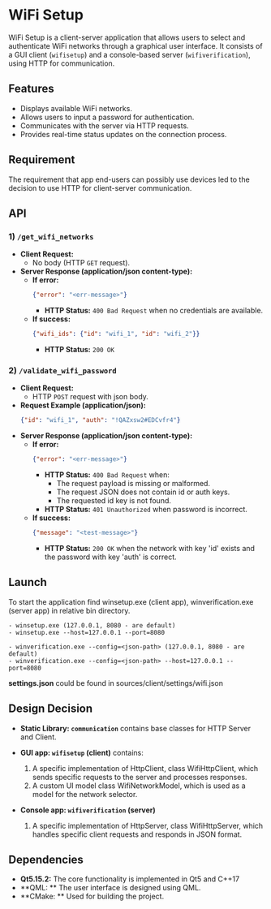# WiFi Setup

WiFi Setup is a client-server application that allows users to select and authenticate WiFi networks through a graphical user interface. It consists of a GUI client (`wifisetup`) and a console-based server (`wifiverification`), using HTTP for communication.

## Features
- Displays available WiFi networks.
- Allows users to input a password for authentication.
- Communicates with the server via HTTP requests.
- Provides real-time status updates on the connection process.

## Requirement
The requirement that app end-users can possibly use devices led to the decision to use HTTP for client-server communication.

## API
### 1) `/get_wifi_networks`
- **Client Request:**  
  - No body (HTTP `GET` request).
- **Server Response (application/json content-type):**  
  - **If error:**  
    ```json
    {"error": "<err-message>"}
    ```
    - **HTTP Status:** `400 Bad Request` when no credentials are available.
  - **If success:**  
    ```json
    {"wifi_ids": {"id": "wifi_1", "id": "wifi_2"}}
    ```
    - **HTTP Status:** `200 OK`

### 2) `/validate_wifi_password`
- **Client Request:**  
  - HTTP `POST` request with json body.
- **Request Example (application/json):**  
  ```json
  {"id": "wifi_1", "auth": "!QAZxsw2#EDCvfr4"}
- **Server Response (application/json content-type):**  
  - **If error:**  
    ```json
    {"error": "<err-message>"}
    ```
    - **HTTP Status:** `400 Bad Request` when:
      - The request payload is missing or malformed.
      - The request JSON does not contain id or auth keys.
      -	The requested id key is not found.
    - **HTTP Status:** `401 Unauthorized` when password is incorrect.
  - **If success:**  
    ```json
    {"message": "<test-message>"}
    ```
    - **HTTP Status:** `200 OK` when the network with key 'id' exists and the password with key 'auth' is correct.

## Launch

To start the application find winsetup.exe (client app), winverification.exe (server app) in relative bin directory.

	- winsetup.exe (127.0.0.1, 8080 - are default)
	- winsetup.exe --host=127.0.0.1 --port=8080

	- winverification.exe --config=<json-path> (127.0.0.1, 8080 - are default)
	- winverification.exe --config=<json-path> --host=127.0.0.1 --port=8080

**settings.json** could be found in sources/client/settings/wifi.json


## Design Decision

- **Static Library: `communication`** contains base classes for HTTP Server and Client.
- **GUI app: `wifisetup` (client)** contains:  
  1. A specific implementation of HttpClient, class WifiHttpClient, which sends specific requests to the server and processes responses.
  2. A custom UI model class WifiNetworkModel, which is used as a model for the network selector.  

- **Console app: `wifiverification` (server)**  
  1. A specific implementation of HttpServer, class WifiHttpServer, which handles specific client requests and responds in JSON format.

## Dependencies
- **Qt5.15.2:** The core functionality is implemented in Qt5 and C++17 
- **QML: ** The user interface is designed using QML.
- **CMake: ** Used for building the project.


